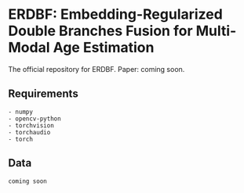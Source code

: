 # ERDBF: Embedding-Regularized Double Branches Fusion for Multi-Modal Age Estimation
The official repository for ERDBF.
Paper: coming soon.
## Requirements
    - numpy
    - opencv-python
    - torchvision
    - torchaudio
    - torch
## Data 
    coming soon 

